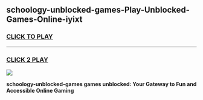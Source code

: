 
## schoology-unblocked-games-Play-Unblocked-Games-Online-iyixt
<h3>
<a href="https://premium76.site?title=schoology-unblocked-games&ref=24A">CLICK TO PLAY</a></h3>
<hr>

<h3>
<a href="https://premium76.site?title=schoology-unblocked-games&ref=24A">CLICK 2 PLAY</a>
  
</h3>

<a href="https://premium76.site?title=schoology-unblocked-games&ref=24A"><img src="https://clearcache.store/games.png"></a>


**schoology-unblocked-games games unblocked: Your Gateway to Fun and Accessible Online Gaming**
